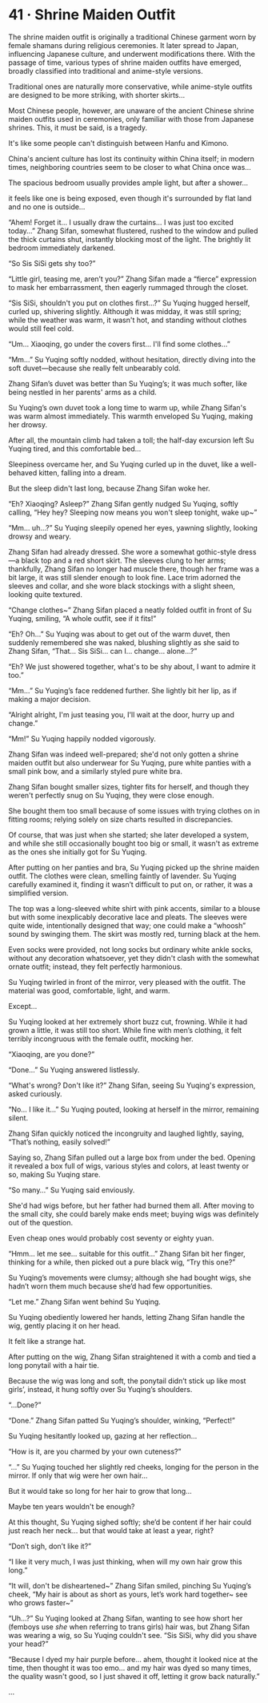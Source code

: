 # 41 · Shrine Maiden Outfit

The shrine maiden outfit is originally a traditional Chinese garment worn by female shamans during religious ceremonies.  It later spread to Japan, influencing Japanese culture, and underwent modifications there.  With the passage of time, various types of shrine maiden outfits have emerged, broadly classified into traditional and anime-style versions.

Traditional ones are naturally more conservative, while anime-style outfits are designed to be more striking, with shorter skirts…

Most Chinese people, however, are unaware of the ancient Chinese shrine maiden outfits used in ceremonies, only familiar with those from Japanese shrines.  This, it must be said, is a tragedy.

It's like some people can't distinguish between Hanfu and Kimono.

China's ancient culture has lost its continuity within China itself; in modern times, neighboring countries seem to be closer to what China once was…

The spacious bedroom usually provides ample light, but after a shower…

it feels like one is being exposed, even though it's surrounded by flat land and no one is outside…

“Ahem! Forget it… I usually draw the curtains… I was just too excited today…” Zhang Sifan, somewhat flustered, rushed to the window and pulled the thick curtains shut, instantly blocking most of the light. The brightly lit bedroom immediately darkened.

“So Sis SiSi gets shy too?”

“Little girl, teasing me, aren’t you?” Zhang Sifan made a “fierce” expression to mask her embarrassment, then eagerly rummaged through the closet.

“Sis SiSi, shouldn't you put on clothes first…?” Su Yuqing hugged herself, curled up, shivering slightly. Although it was midday, it was still spring; while the weather was warm, it wasn't hot, and standing without clothes would still feel cold.

“Um… Xiaoqing, go under the covers first… I'll find some clothes…”

“Mm…” Su Yuqing softly nodded, without hesitation, directly diving into the soft duvet—because she really felt unbearably cold.

Zhang Sifan’s duvet was better than Su Yuqing’s; it was much softer, like being nestled in her parents' arms as a child.

Su Yuqing’s own duvet took a long time to warm up, while Zhang Sifan's was warm almost immediately.  This warmth enveloped Su Yuqing, making her drowsy.

After all, the mountain climb had taken a toll; the half-day excursion left Su Yuqing tired, and this comfortable bed…

Sleepiness overcame her, and Su Yuqing curled up in the duvet, like a well-behaved kitten, falling into a dream.

But the sleep didn't last long, because Zhang Sifan woke her.

“Eh? Xiaoqing? Asleep?” Zhang Sifan gently nudged Su Yuqing, softly calling, “Hey hey? Sleeping now means you won't sleep tonight, wake up~”

“Mm… uh…?” Su Yuqing sleepily opened her eyes, yawning slightly, looking drowsy and weary.

Zhang Sifan had already dressed. She wore a somewhat gothic-style dress—a black top and a red short skirt. The sleeves clung to her arms; thankfully, Zhang Sifan no longer had muscle there, though her frame was a bit large, it was still slender enough to look fine.  Lace trim adorned the sleeves and collar, and she wore black stockings with a slight sheen, looking quite textured.

“Change clothes~” Zhang Sifan placed a neatly folded outfit in front of Su Yuqing, smiling, “A whole outfit, see if it fits!”

“Eh? Oh…” Su Yuqing was about to get out of the warm duvet, then suddenly remembered she was naked, blushing slightly as she said to Zhang Sifan, “That… Sis SiSi… can I… change… alone…?”

“Eh? We just showered together, what's to be shy about, I want to admire it too.”

“Mm…” Su Yuqing’s face reddened further. She lightly bit her lip, as if making a major decision.

“Alright alright, I'm just teasing you, I'll wait at the door, hurry up and change.”

“Mm!” Su Yuqing happily nodded vigorously.

Zhang Sifan was indeed well-prepared; she'd not only gotten a shrine maiden outfit but also underwear for Su Yuqing, pure white panties with a small pink bow, and a similarly styled pure white bra.

Zhang Sifan bought smaller sizes, tighter fits for herself, and though they weren't perfectly snug on Su Yuqing, they were close enough.

She bought them too small because of some issues with trying clothes on in fitting rooms; relying solely on size charts resulted in discrepancies.

Of course, that was just when she started; she later developed a system, and while she still occasionally bought too big or small, it wasn't as extreme as the ones she initially got for Su Yuqing.

After putting on her panties and bra, Su Yuqing picked up the shrine maiden outfit. The clothes were clean, smelling faintly of lavender. Su Yuqing carefully examined it, finding it wasn’t difficult to put on, or rather, it was a simplified version.

The top was a long-sleeved white shirt with pink accents, similar to a blouse but with some inexplicably decorative lace and pleats. The sleeves were quite wide, intentionally designed that way; one could make a “whoosh” sound by swinging them.  The skirt was mostly red, turning black at the hem.

Even socks were provided, not long socks but ordinary white ankle socks, without any decoration whatsoever, yet they didn't clash with the somewhat ornate outfit; instead, they felt perfectly harmonious.

Su Yuqing twirled in front of the mirror, very pleased with the outfit. The material was good, comfortable, light, and warm.

Except…

Su Yuqing looked at her extremely short buzz cut, frowning. While it had grown a little, it was still too short. While fine with men’s clothing, it felt terribly incongruous with the female outfit, mocking her.

“Xiaoqing, are you done?”

“Done…” Su Yuqing answered listlessly.

“What's wrong? Don't like it?” Zhang Sifan, seeing Su Yuqing's expression, asked curiously.

“No… I like it…” Su Yuqing pouted, looking at herself in the mirror, remaining silent.

Zhang Sifan quickly noticed the incongruity and laughed lightly, saying, “That’s nothing, easily solved!”

Saying so, Zhang Sifan pulled out a large box from under the bed.  Opening it revealed a box full of wigs, various styles and colors, at least twenty or so, making Su Yuqing stare.

“So many…” Su Yuqing said enviously.

She'd had wigs before, but her father had burned them all. After moving to the small city, she could barely make ends meet; buying wigs was definitely out of the question.

Even cheap ones would probably cost seventy or eighty yuan.

“Hmm… let me see… suitable for this outfit…” Zhang Sifan bit her finger, thinking for a while, then picked out a pure black wig, “Try this one?”

Su Yuqing’s movements were clumsy; although she had bought wigs, she hadn’t worn them much because she’d had few opportunities.

“Let me.” Zhang Sifan went behind Su Yuqing.

Su Yuqing obediently lowered her hands, letting Zhang Sifan handle the wig, gently placing it on her head.

It felt like a strange hat.

After putting on the wig, Zhang Sifan straightened it with a comb and tied a long ponytail with a hair tie.

Because the wig was long and soft, the ponytail didn’t stick up like most girls’, instead, it hung softly over Su Yuqing’s shoulders.

“…Done?”

“Done.” Zhang Sifan patted Su Yuqing’s shoulder, winking, “Perfect!”

Su Yuqing hesitantly looked up, gazing at her reflection…

“How is it, are you charmed by your own cuteness?”

“…” Su Yuqing touched her slightly red cheeks, longing for the person in the mirror. If only that wig were her own hair…

But it would take so long for her hair to grow that long…

Maybe ten years wouldn't be enough?

At this thought, Su Yuqing sighed softly; she’d be content if her hair could just reach her neck… but that would take at least a year, right?

“Don’t sigh, don’t like it?”

“I like it very much, I was just thinking, when will my own hair grow this long.”

“It will, don't be disheartened~” Zhang Sifan smiled, pinching Su Yuqing’s cheek, “My hair is about as short as yours, let’s work hard together~ see who grows faster~”

“Uh…?” Su Yuqing looked at Zhang Sifan, wanting to see how short her (femboys use *she* when referring to trans girls) hair was, but Zhang Sifan was wearing a wig, so Su Yuqing couldn't see.  “Sis SiSi, why did you shave your head?”

“Because I dyed my hair purple before… ahem, thought it looked nice at the time, then thought it was too emo… and my hair was dyed so many times, the quality wasn't good, so I just shaved it off, letting it grow back naturally.”

…
